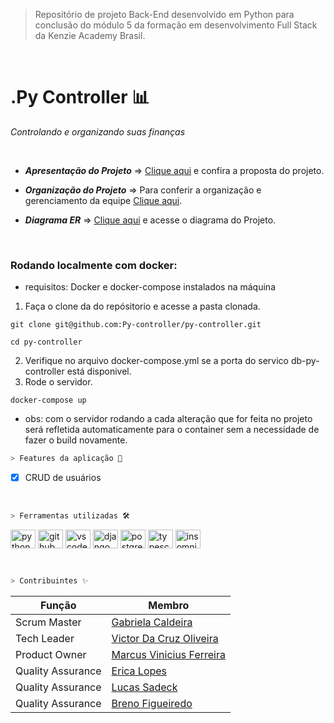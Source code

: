 > Repositório de projeto Back-End desenvolvido em Python para conclusão do módulo 5 da formação em desenvolvimento Full Stack da Kenzie Academy Brasil.
 <br />
 
 # .Py Controller 📊  
*Controlando e organizando suas finanças*

<br />

* ***Apresentação do Projeto*** => [Clique aqui](https://www.canva.com/design/DAFWhSIWlP8/NRmXu05pJCxvrmbVTUWSrw/view?utm_content=DAFWhSIWlP8&utm_campaign=designshare&utm_medium=link2&utm_source=sharebutton) e confira a proposta do projeto.
 
* ***Organização do Projeto*** => Para conferir a organização e gerenciamento da equipe [Clique aqui](https://trello.com/invite/b/bcV9SNxd/ATTI4f472def50156eba028cec8e29981afc7CD11197/projeto-back-end-m5).

* ***Diagrama ER*** => [Clique aqui](https://drive.google.com/file/d/1DAFjaj7Kfvj0MWxeoPbuTFJndl6ERJ_3/view) e acesse o diagrama do Projeto.

<br />

### Rodando localmente com docker:
- requisitos: Docker e docker-compose instalados na máquina
1. Faça o clone da do repósitorio e acesse a pasta clonada.
```shell
git clone git@github.com:Py-controller/py-controller.git

cd py-controller
```
2. Verifique no arquivo docker-compose.yml se a porta do servico db-py-controller está disponivel.
3. Rode o servidor.
```shell
docker-compose up
```
- obs: com o servidor rodando a cada alteração que for feita no projeto será refletida automaticamente para o container sem a necessidade de fazer o build novamente.

```bash
> Features da aplicação 🧱
```
- [x] CRUD de usuários

&nbsp;
```bash
> Ferramentas utilizadas 🛠 
```
 <img align="center" alt="python" height="30" width="40" src="https://cdn.jsdelivr.net/gh/devicons/devicon/icons/python/python-original.svg"> <img align="center" alt="github" height="30" width="40" src="https://cdn.jsdelivr.net/gh/devicons/devicon/icons/github/github-original.svg">
 <img align="center" alt="vscode" height="30" width="40" src="https://cdn.jsdelivr.net/gh/devicons/devicon/icons/vscode/vscode-original.svg"> <img align="center" alt="django" height="30" width="40" src="https://cdn.jsdelivr.net/gh/devicons/devicon/icons/django/django-plain-wordmark.svg">
 <img align="center" alt="postgresql" height="30" width="40" src="https://cdn.jsdelivr.net/gh/devicons/devicon/icons/postgresql/postgresql-original.svg"> <img align="center" alt="typescript" height="30" width="40" src="https://cdn.jsdelivr.net/gh/devicons/devicon/icons/typescript/typescript-original.svg">
 <img align="center" alt="insomnia" height="30" width="40" src="https://www.svgrepo.com/show/353904/insomnia.svg">


&nbsp;
```bash
> Contribuintes ✨
```
Função   | Membro
--------- | ------
Scrum Master | [Gabriela Caldeira](https://www.linkedin.com/in/gabihcaldeira)
Tech Leader | [Victor Da Cruz Oliveira](https://www.linkedin.com/in/victor-d-cruz/)
Product Owner | [Marcus Vinicius Ferreira](https://www.linkedin.com/in/marcus-vinicius-05855193/)
Quality Assurance | [Erica Lopes](https://www.linkedin.com/in/ericalopes)
Quality Assurance | [Lucas Sadeck](https://www.linkedin.com/in/lucassadeck/)
Quality Assurance | [Breno Figueiredo](https://www.linkedin.com/in/brenosfigueiredo/)

